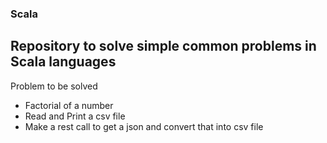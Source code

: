 ### Scala
Repository to solve simple common problems in Scala languages
---
Problem to be solved
*  Factorial of a number 
* Read and Print a csv file 
* Make a rest call to get a json and convert that into csv file
